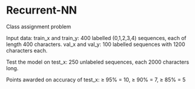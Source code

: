# Recurrent-NN
Class assignment problem

Input data: 
train_x and train_y: 400 labelled (0,1,2,3,4) sequences, each of length 400 characters.
val_x and val_y: 100 labelled sequences with 1200 characters each.

Test the model on test_x:
250 unlabeled sequences, each 2000 characters long.

Points awarded on accuracy of test_x:
≥ 95% = 10,
≥ 90% = 7,
≥ 85% = 5
         
